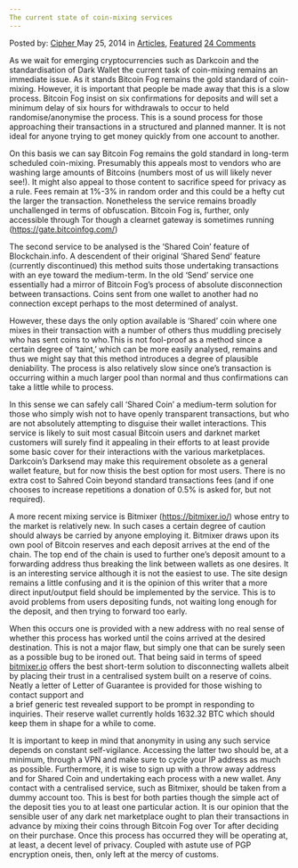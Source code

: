 ```yaml
---
The current state of coin-mixing services
---
```

<article class="post-listing post-5704 post type-post status-publish format-standard has-post-thumbnail hentry category-deepdot-news tag-coinmixing tag-current tag-services tag-state">
    <div class="post-inner">
    <p class="post-meta">
    <span>Posted by: <a href="https://www.deepdotweb.com/author/cipher/" title="">Cipher </a></span>
    <span>May 25, 2014</span>
    <span>in <a href="https://www.deepdotweb.com/category/articles/" rel="category tag">Articles</a>, <a href="https://www.deepdotweb.com/category/deepdot-news/" rel="category tag">Featured</a></span>
    <span><a href="https://www.deepdotweb.com/2014/05/25/current-state-coin-mixing-services/#comments">24 Comments</a></span>
    </p>
    <div class="clear"></div>
    <div class="entry">
    <p>As we wait for emerging cryptocurrencies such as Darkcoin and the standardisation of Dark Wallet the current task of coin-mixing remains an immediate issue. As it stands Bitcoin Fog remains the gold standard of coin-mixing. However, it is important that people be made away that this is a slow process. Bitcoin Fog insist on six confirmations for deposits and will set a minimum delay of six hours for withdrawals to occur to held randomise/anonymise the process. This is a sound process for those approaching their transactions in a structured and planned manner. It is not ideal for anyone trying to get money quickly from one account to another.</p>
    <p>On this basis we can say Bitcoin Fog remains the gold standard in long-term scheduled coin-mixing. Presumably this appeals most to vendors who are washing large amounts of Bitcoins (numbers most of us will likely never see!). It might also appeal to those content to sacrifice speed for privacy as a rule. Fees remain at 1%-3% in random order and this could be a hefty cut the larger the transaction. Nonetheless the service remains broadly unchallenged in terms of obfuscation. Bitcoin Fog is, further, only accessible through Tor though a clearnet gateway is sometimes running (<a href="https://gate.bitcoinfog.com/" target="_blank">https://gate.bitcoinfog.com/</a>)</p>
    <p>The second service to be analysed is the ‘Shared Coin’ feature of Blockchain.info. A descendent of their original ‘Shared Send’ feature (currently discontinued) this method suits those undertaking transactions with an eye toward the medium-term. In the old ‘Send’ service one essentially had a mirror of Bitcoin Fog’s process of absolute disconnection between transactions. Coins sent from one wallet to another had no connection except perhaps to the most determined of analyst.</p>
    <p>However, these days the only option available is ‘Shared’ coin where one mixes in their transaction with a number of others thus muddling precisely who has sent coins to who.This is not fool-proof as a method since a certain degree of ‘taint,’ which can be more easily analysed, remains and thus we might say that this method introduces a degree of plausible deniability. The process is also relatively slow since one’s transaction is occurring within a much larger pool than normal and thus confirmations can take a little while to process.</p>
    <p>In this sense we can safely call ‘Shared Coin’ a medium-term solution for those who simply wish not to have openly transparent transactions, but who are not absolutely attempting to disguise their wallet interactions. This service is likely to suit most casual Bitcoin users and darknet market customers will surely find it appealing in their efforts to at least provide some basic cover for their interactions with the various marketplaces. Darkcoin’s Darksend may make this requirement obsolete as a general wallet feature, but for now thisis the best option for most users. There is no extra cost to Sahred Coin beyond standard transactions fees (and if one chooses to increase repetitions a donation of 0.5% is asked for, but not required).</p>
    <p>A more recent mixing service is Bitmixer (<a href="https://bitmixer.io/" target="_blank">https://bitmixer.io/</a>) whose entry to the market is relatively new. In such cases a certain degree of caution should always be carried by anyone employing it. Bitmixer draws upon its own pool of Bitcoin reserves and each deposit arrives at the end of the chain. The top end of the chain is used to further one’s deposit amount to a forwarding address thus breaking the link between wallets as one desires. It is an interesting service although it is not the easiest to use. The site design remains a little confusing and it is the opinion of this writer that a more direct input/output field should be implemented by the service. This is to avoid problems from users depositing funds, not waiting long enough for the deposit, and then trying to forward too early.</p>
    <p>When this occurs one is provided with a new address with no real sense of whether this process has worked until the coins arrived at the desired destination. This is not a major flaw, but simply one that can be surely seen as a possible bug to be ironed out. That being said in terms of speed <a href="http://bitmixer.io" target="_blank">bitmixer.io</a> offers the best short-term solution to disconnecting wallets albeit by placing their trust in a centralised system built on a reserve of coins. Neatly a letter of Letter of Guarantee is provided for those wishing to contact support and<br />
    a brief generic test revealed support to be prompt in responding to inquiries. Their reserve wallet currently holds 1632.32 BTC which should keep them in shape for a while to come.</p>
    <p>It is important to keep in mind that anonymity in using any such service depends on constant self-vigilance. Accessing the latter two should be, at a minimum, through a VPN and make sure to cycle your IP address as much as possible. Furthermore, it is wise to sign up with a throw away address and for Shared Coin and undertaking each process with a new wallet. Any contact with a centralised service, such as Bitmixer, should be taken from a dummy account too. This is best for both parties though the simple act of the deposit ties you to at least one particular action. It is our opinion that the sensible user of any dark net marketplace ought to plan their transactions in advance by mixing their coins through Bitcoin Fog over Tor after deciding on their purchase. Once this process has occurred they will be operating at, at least, a decent level of privacy. Coupled with astute use of PGP encryption oneis, then, only left at the mercy of customs.</p>
    </div>
    <span style="display:none"><a href="https://www.deepdotweb.com/tag/coinmixing/" rel="tag">coinmixing</a> <a href="https://www.deepdotweb.com/tag/current/" rel="tag">current</a> <a href="https://www.deepdotweb.com/tag/services/" rel="tag">services</a> <a href="https://www.deepdotweb.com/tag/state/" rel="tag">state</a></span> <span style="display:none" class="updated">2014-05-25</span>
    <div style="display:none" class="vcard author" itemprop="author" itemscope itemtype="http://schema.org/Person"><strong class="fn" itemprop="name"><a href="https://www.deepdotweb.com/author/cipher/" title="Posts by Cipher" rel="author">Cipher</a></strong></div>
    </div>
</article>

